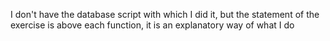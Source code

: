 I don't have the database script with which I did it, but the statement of the exercise is above each function, it is an explanatory way of what I do